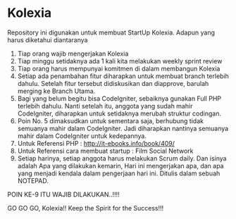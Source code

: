 Kolexia
=======
Repository ini digunakan untuk membuat StartUp Kolexia. Adapun yang harus diketahui diantaranya

1. Tiap orang wajib mengerjakan Kolexia
2. Tiap minggu setidaknya ada 1 kali kita melakukan weekly sprint review
3. Tiap orang harus mempunyai komitmen di dalam membangun Kolexia
4. Setiap ada penambahan fitur diharapkan untuk membuat branch terlebih dahulu. Setelah fitur tersebut didiskusikan dan diapprove, barulah merging ke Branch Utama.
5. Bagi yang belum begitu bisa CodeIgniter, sebaiknya gunakan Full PHP terlebih dahulu. Nanti setelah itu, anggota yang sudah mahir CodeIgniter, diharapkan untuk setidaknya merubah struktur codingan. 
6. Poin No. 5 dimaksudkan untuk sementara saja, berhubung tidak semuanya mahir dalam CodeIgniter. Jadi diharapkan nantinya semuanya mahir dalam CodeIgniter untuk kedepannya.
7. Untuk Referensi PHP : http://it-ebooks.info/book/409/
8. Untuk Referensi cara membuat startup : Film Social Network
9. Setiap harinya, setiap anggota harus melakukan Scrum daily. Dan isinya adalah Apa yang dilakukan kemarin, Hari ini mengerjakan apa, dan apa yang menjadi kendala dalam pengerjaan hari ini. Ditulis dalam sebuah NOTEPAD.

POIN KE-9 ITU WAJIB DILAKUKAN..!!!!


GO GO GO, Kolexia!! Keep the Spirit for the Success!!!